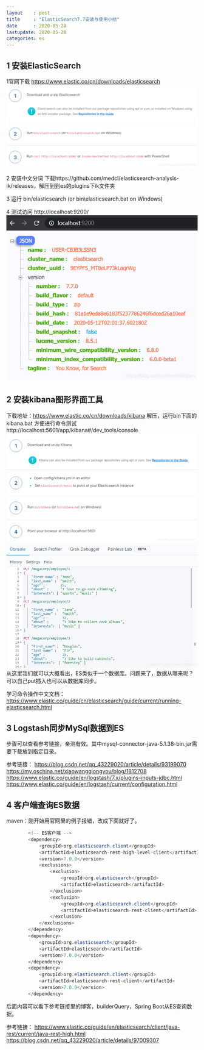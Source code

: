 ```yaml
---
layout    : post
title     : "ElasticSearch7.7安装与使用小结"
date      : 2020-05-28
lastupdate: 2020-05-28
categories: es
---
```


  ## 1 安装ElasticSearch
1官网下载
https://www.elastic.co/cn/downloads/elasticsearch
![在这里插入图片描述](/assets/img/2020-05-28-es-install-zh/1.png)

2 安装中文分词
下载https://github.com/medcl/elasticsearch-analysis-ik/releases，解压到到es的plugins下ik文件夹

3 运行
 bin/elasticsearch (or bin\elasticsearch.bat on Windows)

4 测试访问 http://localhost:9200/
![在这里插入图片描述](/assets/img/2020-05-28-es-install-zh/2.png)

## 2 安装kibana图形界面工具
下载地址：https://www.elastic.co/cn/downloads/kibana
解压，运行bin下面的kibana.bat
方便进行命令测试 http://localhost:5601/app/kibana#/dev_tools/console
![在这里插入图片描述](/assets/img/2020-05-28-es-install-zh/3.png)
![在这里插入图片描述](/assets/img/2020-05-28-es-install-zh/4.png)
从这里我们就可以大概看出，ES类似于一个数据库。问题来了，数据从哪来呢？可以自己put插入也可以从数据库同步。

学习命令操作中文文档：
https://www.elastic.co/guide/cn/elasticsearch/guide/current/running-elasticsearch.html
## 3 Logstash同步MySql数据到ES
步骤可以查看参考链接，亲测有效。其中mysql-connector-java-5.1.38-bin.jar需要下载放到指定目录。

参考链接：
https://blog.csdn.net/qq_43229020/article/details/93199070
https://my.oschina.net/xiaowangqiongyou/blog/1812708
https://www.elastic.co/guide/en/logstash/7.x/plugins-inputs-jdbc.html
https://www.elastic.co/guide/en/logstash/current/configuration.html

## 4 客户端查询ES数据
maven：刚开始用官网里的例子报错，改成下面就好了。
```java
        <!-- ES客户端 -->
        <dependency>
            <groupId>org.elasticsearch.client</groupId>
            <artifactId>elasticsearch-rest-high-level-client</artifactId>
            <version>7.0.0</version>
            <exclusions>
                <exclusion>
                    <groupId>org.elasticsearch</groupId>
                    <artifactId>elasticsearch</artifactId>
                </exclusion>
                <exclusion>
                    <groupId>org.elasticsearch.client</groupId>
                    <artifactId>elasticsearch-rest-client</artifactId>
                </exclusion>
            </exclusions>
        </dependency>
        <dependency>
            <groupId>org.elasticsearch</groupId>
            <artifactId>elasticsearch</artifactId>
            <version>7.0.0</version>
        </dependency>
        <dependency>
            <groupId>org.elasticsearch.client</groupId>
            <artifactId>elasticsearch-rest-client</artifactId>
            <version>7.0.0</version>
        </dependency>
```
后面内容可以看下参考链接里的博客，builderQuery，Spring Boot从ES查询数据。

参考链接：
https://www.elastic.co/guide/en/elasticsearch/client/java-rest/current/java-rest-high.html
https://blog.csdn.net/qq_43229020/article/details/97009307